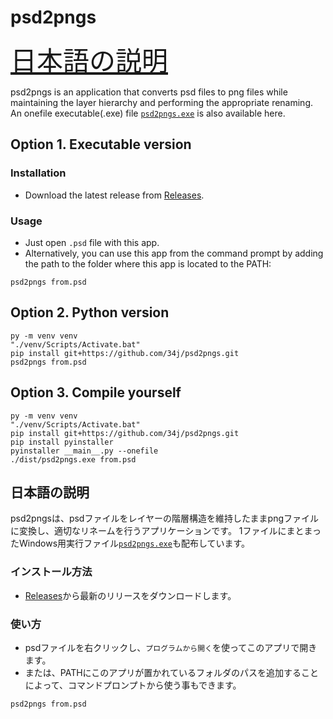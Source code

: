 # psd2pngs

<span style="font-size: 300%;">[日本語の説明](#日本語の説明)</span>

psd2pngs is an application that converts psd files to png files while maintaining the layer hierarchy and performing the appropriate renaming.
An onefile executable(.exe) file [`psd2pngs.exe`](https://github.com/34j/psd2pngs/releases) is also available here.

## Option 1. Executable version

### Installation

- Download the latest release from [Releases](https://github.com/34j/psd2pngs/releases).

### Usage

- Just open `.psd` file with this app.
- Alternatively, you can use this app from the command prompt by adding the path to the folder where this app is located to the PATH:

```shell
psd2pngs from.psd
```

## Option 2. Python version

```shell
py -m venv venv
"./venv/Scripts/Activate.bat"
pip install git+https://github.com/34j/psd2pngs.git
psd2pngs from.psd
```

## Option 3. Compile yourself

```shell
py -m venv venv
"./venv/Scripts/Activate.bat"
pip install git+https://github.com/34j/psd2pngs.git
pip install pyinstaller
pyinstaller __main__.py --onefile
./dist/psd2pngs.exe from.psd
```

## 日本語の説明

psd2pngsは、psdファイルをレイヤーの階層構造を維持したままpngファイルに変換し、適切なリネームを行うアプリケーションです。
1ファイルにまとまったWindows用実行ファイル[`psd2pngs.exe`](https://github.com/34j/psd2pngs/releases)も配布しています。

### インストール方法

- [Releases](https://github.com/34j/psd2pngs/releases)から最新のリリースをダウンロードします。

### 使い方

- psdファイルを右クリックし、`プログラムから開く`を使ってこのアプリで開きます。
- または、PATHにこのアプリが置かれているフォルダのパスを追加することによって、コマンドプロンプトから使う事もできます。

```shell
psd2pngs from.psd
```
